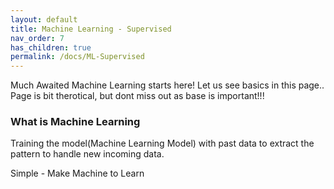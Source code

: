 ```yaml
---
layout: default
title: Machine Learning - Supervised
nav_order: 7
has_children: true
permalink: /docs/ML-Supervised
---
```


Much Awaited Machine Learning starts here! Let us see basics in this page.. Page is bit therotical, but dont miss out as base is important!!! 
### What is Machine Learning
Training the model(Machine Learning Model) with past data to extract the pattern to handle new incoming data. 

Simple - Make Machine to Learn 

